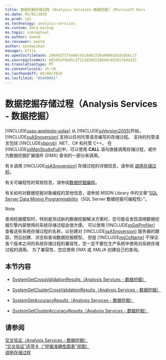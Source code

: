 ```yaml
---
title: 数据挖掘存储过程 (Analysis Services-数据挖掘) |Microsoft Docs
ms.date: 05/01/2018
ms.prod: sql
ms.technology: analysis-services
ms.custom: data-mining
ms.topic: conceptual
ms.author: owend
ms.reviewer: owend
author: minewiskan
manager: kfile
ms.openlocfilehash: 2984927575e6dcd3c8d6c530a94061b1dc0b6c17
ms.sourcegitcommit: 603d5ef9b45c2f111d36d11864dc032917e4a321
ms.translationtype: MT
ms.contentlocale: zh-CN
ms.lasthandoff: 05/08/2019
ms.locfileid: "65449941"
---
```

# <a name="data-mining-stored-procedures-analysis-services---data-mining"></a>数据挖掘存储过程（Analysis Services - 数据挖掘）
[!INCLUDE[ssas-appliesto-sqlas](../../includes/ssas-appliesto-sqlas.md)]
  从 [!INCLUDE[ssVersion2005](../../includes/ssversion2005-md.md)]开始， [!INCLUDE[ssASnoversion](../../includes/ssasnoversion-md.md)] 支持以任何托管语言编写的存储过程。 支持的托管语言包括 [!INCLUDE[vbprvb](../../includes/vbprvb-md.md)] .NET、C# 和托管 C++。 在 [!INCLUDE[ssManStudioFull](../../includes/ssmanstudiofull-md.md)]中，可以使用 **CALL** 语句直接调用存储过程，或作为数据挖掘扩展插件 (DMX) 查询的一部分来调用。  
  
 有关调用 [!INCLUDE[ssASnoversion](../../includes/ssasnoversion-md.md)] 存储过程的详细信息，请参阅 [调用存储过程](../../analysis-services/multidimensional-models-extending-olap-stored-procedures/calling-stored-procedures.md)。  
  
 有关可编程性的常规信息，请参阅[数据挖掘编程](../../analysis-services/data-mining/data-mining-programming.md)。  
  
 有关如何对数据挖掘对象编程的其他信息，请参阅 MSDN Library 中的文章“[SQL Server Data Mining Programmability](http://go.microsoft.com/fwlink/?LinkId=93735)（SQL Server 数据挖掘可编程性）”。  
  
> [!NOTE]  
>  查询挖掘模型时，特别是测试新的数据挖掘解决方案时，您可能会发现调用数据挖掘引擎内部使用的系统存储过程会很方便。 可以使用 [!INCLUDE[ssSqlProfiler](../../includes/sssqlprofiler-md.md)] 查看这些系统存储过程的名称，以创建对 [!INCLUDE[ssASnoversion](../../includes/ssasnoversion-md.md)] 服务器的跟踪，然后创建、浏览和查询数据挖掘模型。 但是 [!INCLUDE[msCoName](../../includes/msconame-md.md)] 不保证各个版本之间的系统存储过程的兼容性，您一定不要在生产系统中使用对系统存储过程的调用。 为了兼容性，您应使用 DMX 或 XML/A 创建自己的查询。  
  
## <a name="in-this-section"></a>本节内容  
  
-   [SystemGetCrossValidationResults（Analysis Services - 数据挖掘）](../../analysis-services/data-mining/systemgetcrossvalidationresults-analysis-services-data-mining.md)  
  
-   [SystemGetClusterCrossValidationResults（Analysis Services - 数据挖掘）](../../analysis-services/data-mining/systemgetclustercrossvalidationresults-analysis-services-data-mining.md)  
  
-   [SystemGetAccuracyResults（Analysis Services - 数据挖掘）](../../analysis-services/data-mining/systemgetaccuracyresults-analysis-services-data-mining.md)  
  
-   [SystemGetClusterAccuracyResults（Analysis Services - 数据挖掘）](../../analysis-services/data-mining/systemgetclusteraccuracyresults-analysis-services-data-mining.md)  
  
## <a name="see-also"></a>请参阅  
 [交叉验证（Analysis Services - 数据挖掘）](../../analysis-services/data-mining/cross-validation-analysis-services-data-mining.md)   
 [“交叉验证”选项卡（“挖掘准确性图表”视图）](http://msdn.microsoft.com/library/bd215a68-1ad7-4046-9c44-ec8e2be13a64)   
 [调用存储过程](../../relational-databases/native-client-odbc-stored-procedures/calling-a-stored-procedure.md)  
  
  
